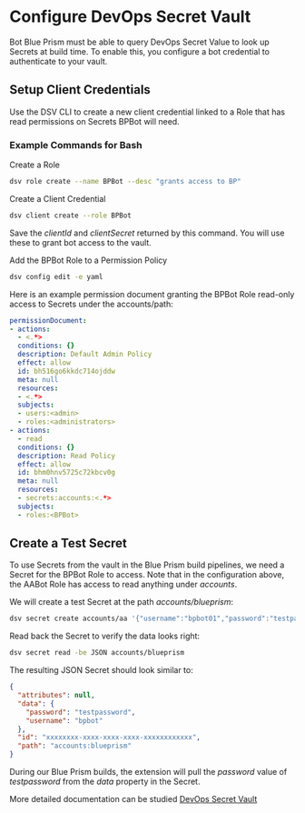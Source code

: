 [title]: # (Blue Prism, Configure DSV)
[tags]: # (DevOps Secrets Vault,DSV)
[priority]: # (2)

# Configure DevOps Secret Vault

Bot Blue Prism must be able to query DevOps Secret Value to look up Secrets at build time. To enable this, you configure a bot credential to authenticate to your vault.

## Setup Client Credentials

Use the DSV CLI to create a new client credential linked to a Role that has read permissions on Secrets BPBot will need.

### Example Commands for Bash

Create a Role  

```BASH
dsv role create --name BPBot --desc "grants access to BP"
```

Create a Client Credential

```BASH
dsv client create --role BPBot
```

Save the *clientId* and *clientSecret* returned by this command. You will use these to grant bot access to the vault.

Add the BPBot Role to a Permission Policy  

```BASH
dsv config edit -e yaml
```

Here is an example permission document granting the BPBot Role read-only access to Secrets under the accounts/path:

```yaml
permissionDocument:
- actions:
  - <.*>
  conditions: {}
  description: Default Admin Policy
  effect: allow
  id: bh516go6kkdc714ojddw
  meta: null
  resources:
  - <.*>
  subjects:
  - users:<admin>
  - roles:<administrators>
- actions:
  - read
  conditions: {}
  description: Read Policy
  effect: allow
  id: bhm0hnv5725c72kbcv0g
  meta: null
  resources:
  - secrets:accounts:<.*>
  subjects:
  - roles:<BPBot>
```

## Create a Test Secret

To use Secrets from the vault in the Blue Prism build pipelines, we need a Secret for the BPBot Role to access. Note that in the configuration above, the AABot Role has access to read anything under *accounts*.

We will create a test Secret at the path *accounts/blueprism*:

```BASH
dsv secret create accounts/aa '{"username":"bpbot01","password":"testpassword"}'
```

Read back the Secret to verify the data looks right:

```BASH
dsv secret read -be JSON accounts/blueprism
```

The resulting JSON Secret should look similar to:

```json
{
  "attributes": null,
  "data": {
    "password": "testpassword",
    "username": "bpbot"
  },
  "id": "xxxxxxxx-xxxx-xxxx-xxxx-xxxxxxxxxxxx",
  "path": "accounts:blueprism"
}
```

During our Blue Prism builds, the extension will pull the *password* value of *testpassword* from the *data* property in the Secret.

More detailed documentation can be studied [DevOps Secret Vault](https://docs.thycotic.com/dsv/1.0.0)
